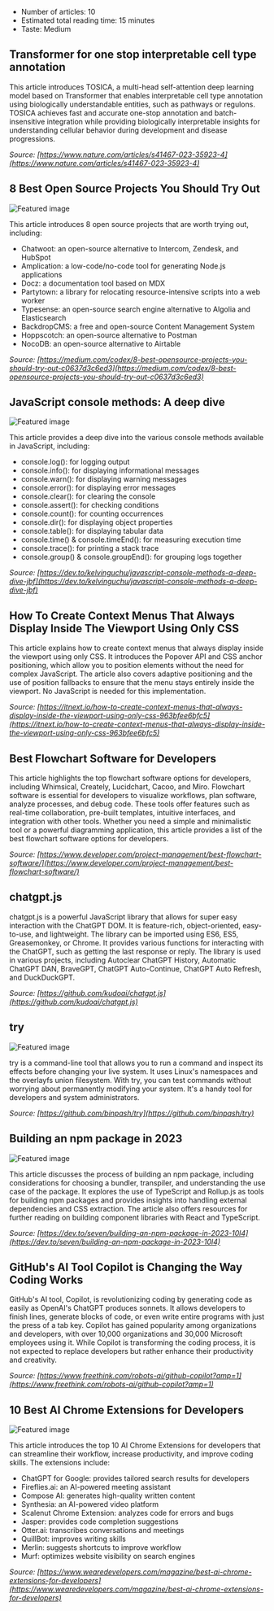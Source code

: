 
- Number of articles: 10
- Estimated total reading time: 15 minutes
- Taste: Medium


## Transformer for one stop interpretable cell type annotation



This article introduces TOSICA, a multi-head self-attention deep learning model based on Transformer that enables interpretable cell type annotation using biologically understandable entities, such as pathways or regulons. TOSICA achieves fast and accurate one-stop annotation and batch-insensitive integration while providing biologically interpretable insights for understanding cellular behavior during development and disease progressions.

*Source: [https://www.nature.com/articles/s41467-023-35923-4](https://www.nature.com/articles/s41467-023-35923-4)*


## 8 Best Open Source Projects You Should Try Out


![Featured image](https://miro.medium.com/v2/resize:fill:88:88/1*mfHLaSM99qNz9OgiHvW4Jg.png)


This article introduces 8 open source projects that are worth trying out, including:

- Chatwoot: an open-source alternative to Intercom, Zendesk, and HubSpot
- Amplication: a low-code/no-code tool for generating Node.js applications
- Docz: a documentation tool based on MDX
- Partytown: a library for relocating resource-intensive scripts into a web worker
- Typesense: an open-source search engine alternative to Algolia and Elasticsearch
- BackdropCMS: a free and open-source Content Management System
- Hoppscotch: an open-source alternative to Postman
- NocoDB: an open-source alternative to Airtable

*Source: [https://medium.com/codex/8-best-opensource-projects-you-should-try-out-c0637d3c6ed3](https://medium.com/codex/8-best-opensource-projects-you-should-try-out-c0637d3c6ed3)*


## JavaScript console methods: A deep dive


![Featured image](https://res.cloudinary.com/practicaldev/image/fetch/s--OcBmpaDn--/c_imagga_scale,f_auto,fl_progressive,h_420,q_auto,w_1000/https://dev-to-uploads.s3.amazonaws.com/uploads/articles/rhrko157oott0enlrto1.png)


This article provides a deep dive into the various console methods available in JavaScript, including:

- console.log(): for logging output
- console.info(): for displaying informational messages
- console.warn(): for displaying warning messages
- console.error(): for displaying error messages
- console.clear(): for clearing the console
- console.assert(): for checking conditions
- console.count(): for counting occurrences
- console.dir(): for displaying object properties
- console.table(): for displaying tabular data
- console.time() & console.timeEnd(): for measuring execution time
- console.trace(): for printing a stack trace
- console.group() & console.groupEnd(): for grouping logs together

*Source: [https://dev.to/kelvinguchu/javascript-console-methods-a-deep-dive-jbf](https://dev.to/kelvinguchu/javascript-console-methods-a-deep-dive-jbf)*


## How To Create Context Menus That Always Display Inside The Viewport Using Only CSS



This article explains how to create context menus that always display inside the viewport using only CSS. It introduces the Popover API and CSS anchor positioning, which allow you to position elements without the need for complex JavaScript. The article also covers adaptive positioning and the use of position fallbacks to ensure that the menu stays entirely inside the viewport. No JavaScript is needed for this implementation.

*Source: [https://itnext.io/how-to-create-context-menus-that-always-display-inside-the-viewport-using-only-css-963bfee6bfc5](https://itnext.io/how-to-create-context-menus-that-always-display-inside-the-viewport-using-only-css-963bfee6bfc5)*


## Best Flowchart Software for Developers



This article highlights the top flowchart software options for developers, including Whimsical, Creately, Lucidchart, Cacoo, and Miro. Flowchart software is essential for developers to visualize workflows, plan software, analyze processes, and debug code. These tools offer features such as real-time collaboration, pre-built templates, intuitive interfaces, and integration with other tools. Whether you need a simple and minimalistic tool or a powerful diagramming application, this article provides a list of the best flowchart software options for developers.

*Source: [https://www.developer.com/project-management/best-flowchart-software/](https://www.developer.com/project-management/best-flowchart-software/)*


## chatgpt.js



chatgpt.js is a powerful JavaScript library that allows for super easy interaction with the ChatGPT DOM. It is feature-rich, object-oriented, easy-to-use, and lightweight. The library can be imported using ES6, ES5, Greasemonkey, or Chrome. It provides various functions for interacting with the ChatGPT, such as getting the last response or reply. The library is used in various projects, including Autoclear ChatGPT History, Automatic ChatGPT DAN, BraveGPT, ChatGPT Auto-Continue, ChatGPT Auto Refresh, and DuckDuckGPT.

*Source: [https://github.com/kudoai/chatgpt.js](https://github.com/kudoai/chatgpt.js)*


## try


![Featured image](https://github.com/binpash/try/raw/main/docs/try_logo.png)


try is a command-line tool that allows you to run a command and inspect its effects before changing your live system. It uses Linux's namespaces and the overlayfs union filesystem. With try, you can test commands without worrying about permanently modifying your system. It's a handy tool for developers and system administrators.

*Source: [https://github.com/binpash/try](https://github.com/binpash/try)*


## Building an npm package in 2023


![Featured image](https://res.cloudinary.com/practicaldev/image/fetch/s--8xDy8xYw--/c_imagga_scale,f_auto,fl_progressive,h_420,q_auto,w_1000/https://dev-to-uploads.s3.amazonaws.com/uploads/articles/r0syvmhkhi23ak7rtanw.jpg)


This article discusses the process of building an npm package, including considerations for choosing a bundler, transpiler, and understanding the use case of the package. It explores the use of TypeScript and Rollup.js as tools for building npm packages and provides insights into handling external dependencies and CSS extraction. The article also offers resources for further reading on building component libraries with React and TypeScript.

*Source: [https://dev.to/seven/building-an-npm-package-in-2023-10l4](https://dev.to/seven/building-an-npm-package-in-2023-10l4)*


## GitHub's AI Tool Copilot is Changing the Way Coding Works



GitHub's AI tool, Copilot, is revolutionizing coding by generating code as easily as OpenAI's ChatGPT produces sonnets. It allows developers to finish lines, generate blocks of code, or even write entire programs with just the press of a tab key. Copilot has gained popularity among organizations and developers, with over 10,000 organizations and 30,000 Microsoft employees using it. While Copilot is transforming the coding process, it is not expected to replace developers but rather enhance their productivity and creativity.

*Source: [https://www.freethink.com/robots-ai/github-copilot?amp=1](https://www.freethink.com/robots-ai/github-copilot?amp=1)*


## 10 Best AI Chrome Extensions for Developers


![Featured image](https://assets-global.website-files.com/5e9aa66fd3886aa2b4ec01ca/6486b9c619108ca1197dc8d6_google_chrome_extensions%20(1).png)


This article introduces the top 10 AI Chrome Extensions for developers that can streamline their workflow, increase productivity, and improve coding skills. The extensions include:

- ChatGPT for Google: provides tailored search results for developers
- Fireflies.ai: an AI-powered meeting assistant
- Compose AI: generates high-quality written content
- Synthesia: an AI-powered video platform
- Scalenut Chrome Extension: analyzes code for errors and bugs
- Jasper: provides code completion suggestions
- Otter.ai: transcribes conversations and meetings
- QuillBot: improves writing skills
- Merlin: suggests shortcuts to improve workflow
- Murf: optimizes website visibility on search engines

*Source: [https://www.wearedevelopers.com/magazine/best-ai-chrome-extensions-for-developers](https://www.wearedevelopers.com/magazine/best-ai-chrome-extensions-for-developers)*
